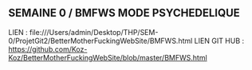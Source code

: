 SEMAINE 0 / BMFWS MODE PSYCHEDELIQUE
---------

LIEN : file:///Users/admin/Desktop/THP/SEM-0/ProjetGit2/BetterMotherFuckingWebSite/BMFWS.html
LIEN GIT HUB : https://github.com/Koz-Koz/BetterMotherFuckingWebSite/blob/master/BMFWS.html
